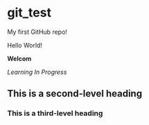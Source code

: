 # git_test
My first GitHub repo!

Hello World! 

**Welcom**

_Learning In Progress_

## This is a second-level heading

### This is a third-level heading


